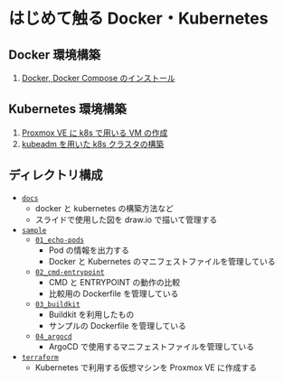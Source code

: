 # はじめて触る Docker・Kubernetes

## Docker 環境構築

1. [Docker, Docker Compose のインストール](./docs/install-docker.md)

## Kubernetes 環境構築

1. [Proxmox VE に k8s で用いる VM の作成](./docs/terraform.md)
2. [kubeadm を用いた k8s クラスタの構築](./docs/setup-k8s-common.md)

## ディレクトリ構成

- [`docs`](./docs/)
  - docker と kubernetes の構築方法など
  - スライドで使用した図を draw.io で描いて管理する
- [`sample`](./sample/)
  - [`01_echo-pods`](./sample/01_echo-pods/)
    - Pod の情報を出力する
    - Docker と Kubernetes のマニフェストファイルを管理している
  - [`02_cmd-entrypoint`](./sample/02_cmd-entrypoint/)
    - CMD と ENTRYPOINT の動作の比較
    - 比較用の Dockerfile を管理している
  - [`03_buildkit`](./sample/03_buildkit/)
    - Buildkit を利用したもの
    - サンプルの Dockerfile を管理している
  - [`04_argocd`](./sample/04_argocd)
    - ArgoCD で使用するマニフェストファイルを管理している
- [`terraform`](./terraform/)
  - Kubernetes で利用する仮想マシンを Proxmox VE に作成する
